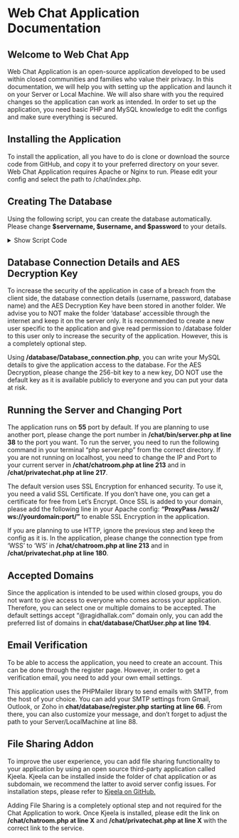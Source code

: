 # Web Chat Application Documentation

## Welcome to Web Chat App

Web Chat Application is an open-source application developed to be used within closed communities and families who value their privacy. In this documentation, we will help you with setting up the application and launch it on your Server or Local Machine. We will also share with you the required changes so the application can work as intended. In order to set up the application, you need basic PHP and MySQL knowledge to edit the configs and make sure everything is secured. 

## Installing the Application

To install the application, all you have to do is clone or download the source code from GitHub, and copy it to your preferred directory on your sever. Web Chat Application requires Apache or Nginx to run. Please edit your config and select the path to /chat/index.php. 

## Creating The Database

Using the following script, you can create the database automatically. Please change **$servername, $username, and $password** to your details. 

<details><summary>Show Script Code</summary>
<p>

```
<?php

	# This file is made to initiate your database and tables by running it only once

	# Connect to your server
	$servername = "localhost"; #your MySQL server name
	$username = "root"; #your username
	$password = "password"; #your password
	
	$link = mysqli_connect($servername, $username);
	if (!$link) {
		die("Connection failed: " . mysqli_connect_error());
	}


	# Create a database called MyChat which stores all tables for the application
	$sql = 'CREATE DATABASE MyChat';
	if (mysqli_query($link, $sql)) {
		echo "Database MyChat created successfully\n";
	} else {
		echo 'Error creating database: ' . mysqli_error() . "\n";
	}


	$link = mysqli_connect($servername, $username, "", 'MyChat');
	# Create the tables for the application

	# Create table for User Profile
	$sql_table_userProfile = "CREATE TABLE user_profile (
		id INT(6) UNSIGNED AUTO_INCREMENT PRIMARY KEY,
		first_name VARCHAR(30) NOT NULL,
		last_name VARCHAR(30) NOT NULL,
		email VARCHAR(50),
		reg_date TIMESTAMP DEFAULT CURRENT_TIMESTAMP ON UPDATE CURRENT_TIMESTAMP
		)";
		
		if (mysqli_query($link, $sql_table_userProfile)) {
		  echo "Table userProfile created successfully\n";
		} else {
		  echo "Error creating table: " . mysqli_error($link);
		}

	# Create table for Private Messages 
	$sql_private_message = "CREATE TABLE private_message (
		id INT(6) UNSIGNED AUTO_INCREMENT PRIMARY KEY,
		sender_Id VARCHAR(30) NOT NULL,
		receiver_Id VARCHAR(30) NOT NULL,
		sent_time TIMESTAMP DEFAULT CURRENT_TIMESTAMP ON UPDATE CURRENT_TIMESTAMP
		)";
		
		if (mysqli_query($link, $sql_private_message)) {
			echo "Table privateMessage created successfully\n";
		} else {
			echo "Error creating table: " . mysqli_error($link);
		}

	# Create table for User Status 
	$sql_user_status = "CREATE TABLE user_status (
		id INT(6) UNSIGNED AUTO_INCREMENT PRIMARY KEY,
		userId VARCHAR(30) NOT NULL,
		user_login TIMESTAMP DEFAULT CURRENT_TIMESTAMP ON UPDATE CURRENT_TIMESTAMP,
		user_logout TIMESTAMP DEFAULT CURRENT_TIMESTAMP ON UPDATE CURRENT_TIMESTAMP
		)";
		
		if (mysqli_query($link, $sql_user_status)) {
			echo "Table userStatus created successfully\n";
		} else {
			echo "Error creating table: " . mysqli_error($link);
		}
	
?>
```

</p>
</details>


## Database Connection Details and AES Decryption Key

To increase the security of the application in case of a breach from the client side, the database connection details (username, password, database name) and the AES Decryption Key have been stored in another folder. We advise you to NOT make the folder ‘database’ accessible through the internet and keep it on the server only.  It is recommended to create a new user specific to the application and give read permission to /database folder to this user only to increase the security of the application. However, this is a completely optional step. 

Using **/database/Database_connection.php**, you can write your MySQL details to give the application access to the database. For the AES Decryption, please change the 256-bit key to a new key, DO NOT use the default key as it is available publicly to everyone and you can put your data at risk.

## Running the Server and Changing Port

The application runs on **55** port by default. If you are planning to use another port, please change the port number in **/chat/bin/server.php at line 38** to the port you want. To run the server, you need to run the following command in your terminal “php server.php” from the correct directory. If you are not running on localhost, you need to change the IP and Port to your current server in **/chat/chatroom.php at line 213** and in **/chat/privatechat.php at line 217**.

The default version uses SSL Encryption for enhanced security. To use it, you need a valid SSL Certificate. If you don’t have one, you can get a certificate for free from Let’s Encrypt. Once SSL is added to your domain, please add the following line in your Apache config: **“ProxyPass /wss2/ ws://yourdomain:port/”** to enable SSL Encryption in the application.

If you are planning to use HTTP, ignore the previous step and keep the config as it is. In the application, please change the connection type from ‘WSS’ to ‘WS’ in **/chat/chatroom.php at line 213** and in **/chat/privatechat.php at line 180**.

## Accepted Domains

Since the application is intended to be used within closed groups, you do not want to give access to everyone who comes across your application. Therefore, you can select one or multiple domains to be accepted. The default settings accept “@ragidhallak.com” domain only, you can add the preferred list of domains in **chat/database/ChatUser.php at line 194**. 

## Email Verification

To be able to access the application, you need to create an account. This can be done through the register page. However, in order to get a verification email, you need to add your own email settings. 

This application uses the PHPMailer library to send emails with SMTP, from the host of your choice. You can add your SMTP settings from Gmail, Outlook, or Zoho in **chat/database/register.php starting at line 66**. From there, you can also customize your message, and don’t forget to adjust the path to your Server/LocalMachine at line 88.

## File Sharing Addon

To improve the user experience, you can add file sharing functionality to your application by using an open source third-party application called Kjeela. Kjeela can be installed inside the folder of chat application or as subdomain, we recommend the latter to avoid server config issues. For installation steps, please refer to [Kjeela on GitHub.](https://github.com/kleeja-official/kleeja)

Adding File Sharing is a completely optional step and not required for the Chat Application to work. Once Kjeela is installed, please edit the link on **/chat/chatroom.php at line X** and **/chat/privatechat.php at line X** with the correct link to the service. 
